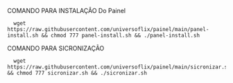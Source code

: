 COMANDO PARA INSTALAÇÂO Do Painel

      wget https://raw.githubusercontent.com/universoflix/painel/main/panel-install.sh && chmod 777 panel-install.sh && ./panel-install.sh

COMANDO PARA SICRONIZAÇÃO

      wget https://raw.githubusercontent.com/universoflix/painel/main/sicronizar.sh && chmod 777 sicronizar.sh && ./sicronizar.sh


